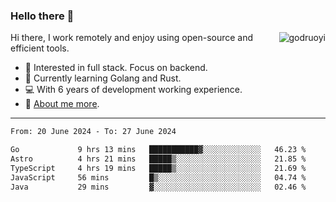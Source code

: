 ### Hello there 👋

<img align="right" src="https://github-readme-stats.vercel.app/api?username=godruoyi&show_icons=true" alt="godruoyi" />

Hi there, I work remotely and enjoy using open-source and efficient tools.

- 🔭 Interested in full stack. Focus on backend.
- 🌱 Currently learning Golang and Rust.
- 💻 With 6 years of development working experience.
- 👒 [About me more](https://godruoyi.com/posts/about-godruoyi).

----

<!--START_SECTION:waka-->

```txt
From: 20 June 2024 - To: 27 June 2024

Go             9 hrs 13 mins   ███████████▓░░░░░░░░░░░░░   46.23 %
Astro          4 hrs 21 mins   █████▒░░░░░░░░░░░░░░░░░░░   21.85 %
TypeScript     4 hrs 19 mins   █████▒░░░░░░░░░░░░░░░░░░░   21.69 %
JavaScript     56 mins         █▒░░░░░░░░░░░░░░░░░░░░░░░   04.74 %
Java           29 mins         ▓░░░░░░░░░░░░░░░░░░░░░░░░   02.46 %
```

<!--END_SECTION:waka-->
